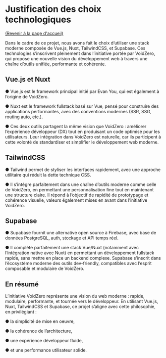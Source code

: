#  Justification des choix technologiques
[(Revenir à la page d'accueil)](../README.md)


Dans le cadre de ce projet, nous avons fait le choix d’utiliser une stack moderne composée de Vue.js, Nuxt, TailwindCSS, et Supabase. Ces technologies s’inscrivent pleinement dans l’initiative portée par VoidZero, qui propose une nouvelle vision du développement web à travers une chaîne d’outils unifiée, performante et cohérente.
## Vue.js et Nuxt
● Vue.js est le framework principal initié par Evan You, qui est également à l’origine de VoidZero.

● Nuxt est le framework fullstack basé sur Vue, pensé pour construire des applications performantes, avec des conventions modernes (SSR, SSG, routing auto, etc.).

● Ces deux outils partagent la même vision que VoidZero : améliorer l’expérience développeur (DX) tout en produisant un code optimisé pour les utilisateurs.
Leur intégration dans VoidZero est naturelle, car ils participent à cette volonté de standardiser et simplifier le développement web moderne.
## TailwindCSS
● Tailwind permet de styliser les interfaces rapidement, avec une approche utilitaire qui réduit la dette technique CSS.

● Il s’intègre parfaitement dans une chaîne d’outils moderne comme celle de VoidZero, en permettant une personnalisation fine tout en maintenant une structure claire.
Il répond à l’objectif de rapidité de prototypage et cohérence visuelle, valeurs également mises en avant dans l’initiative VoidZero.

## Supabase

● Supabase fournit une alternative open source à Firebase, avec base de données PostgreSQL, auth, stockage et API temps réel.

● Il complète parfaitement une stack Vue/Nuxt (notamment avec l’intégration native avec Nuxt) en permettant un développement fullstack rapide, sans mettre en place un backend complexe.
Supabase s’inscrit dans l’écosystème moderne des outils dev-friendly, compatibles avec l’esprit composable et modulaire de VoidZero.

## En résumé

L’initiative VoidZero représente une vision du web moderne : rapide, modulaire, performante, et tournée vers le développeur.
En utilisant Vue.js, Nuxt, TailwindCSS et Supabase, ce projet s’aligne avec cette philosophie, en privilégiant :

● la simplicité de mise en oeuvre,

● la cohérence de l’architecture,

● une expérience développeur fluide,

● et une performance utilisateur solide.